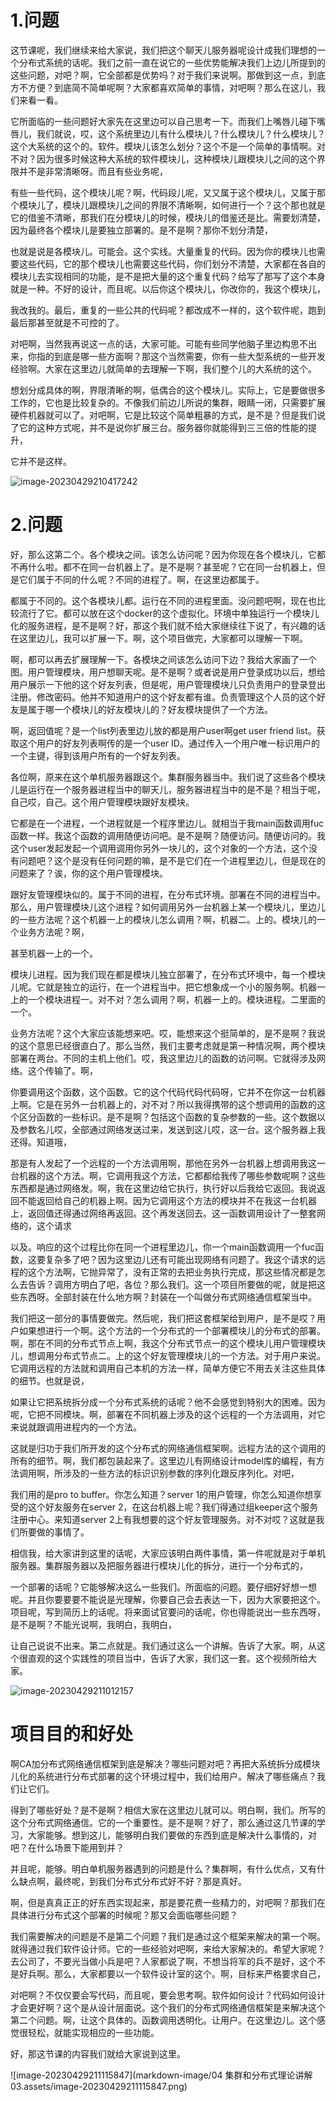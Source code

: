 # 1.问题

这节课呢，我们继续来给大家说，我们把这个聊天儿服务器呢设计成我们理想的一个分布式系统的话呢。我们之前一直在说它的一些优势能解决我们上边儿所提到的这些问题，对吧？啊，它全部都是优势吗？对于我们来说啊。那做到这一点，到底方不方便？到底简不简单呢啊？大家都喜欢简单的事情，对吧啊？那么在这儿，我们来看一看。

它所面临的一些问题好大家先在这里边可以自己思考一下。而我们上嘴唇儿碰下嘴唇儿，我们就说，哎，这个系统里边儿有什么模块儿？什么模块儿？什么模块儿？这个大系统的这个的。软件。模块儿该怎么划分？这个不是一个简单的事情啊。对不对？因为很多时候这种大系统的软件模块儿，这种模块儿跟模块儿之间的这个界限并不是非常清晰呀。而且有些业务呢，

有些一些代码，这个模块儿呢？啊，代码段儿呢，又又属于这个模块儿，又属于那个模块儿了，模块儿跟模块儿之间的界限不清晰啊，如何进行一个？这个那也就是它的借鉴不清晰，那我们在分模块儿的时候，模块儿的借鉴还是比。需要划清楚，因为最终各个模块儿是要独立部署的。是不是啊？那你不划分清楚，

也就是说是各模块儿。可能会。这个实线。大量重复的代码。因为你的模块儿也需要这些代码，它的那个模块儿也需要这些代码，你们划分不清楚，大家都在各自的模块儿去实现相同的功能，是不是把大量的这个重复代码？给写了那写了这个本身就是一种。不好的设计，而且呢。以后你这个模块儿，你改你的，我这个模块儿，

我改我的。最后，重复的一些公共的代码呢？都改成不一样的，这个软件呢，跑到最后那甚至就是不可控的了。





对吧啊，当然我再说这一点的话，大家可能。可能有些同学他脑子里边构思不出来，你指的到底是哪一些方面啊？那这个当然需要，你有一些大型系统的一些开发经验啊。大家在这里边儿就简单的去理解一下啊，我们整个儿的大系统的这个。

想划分成具体的啊，界限清晰的啊，低偶合的这个模块儿。实际上，它是要做很多工作的，它也是比较复杂的。不像我们前边儿所说的集群，眼睛一闭，只需要扩展硬件机器就可以了。对吧啊，它是比较这个简单粗暴的方式，是不是？但是我们说了它的这种方式呢，并不是说你扩展三台。服务器你就能得到三三倍的性能的提升，

它并不是这样。

![image-20230429210417242](image/image-20230429210417242.png)





# 2.问题

好，那么这第二个。各个模块之间。该怎么访问呢？因为你现在各个模块儿，它都不再什么啦。都不在同一台机器上了。是不是啊？甚至呢？它在同一台机器上，但是它们属于不同的什么呢？不同的进程了。啊，在这里边都属于。

都属于不同的。这个各模块儿都。运行在不同的进程里面。没问题吧啊，现在也比较流行了它。都可以放在这个docker的这个虚拟化。环境中单独运行一个模块儿化的服务进程，是不是啊？好，那这个我们就不给大家继续往下说了，有兴趣的话在这里边儿，我可以扩展一下。啊，这个项目做完，大家都可以理解一下啊。

啊，都可以再去扩展理解一下。各模块之间该怎么访问下边？我给大家画了一个图。用户管理模块，用户想聊天呢。是不是啊？或者说是用户登录成功以后，想给用户展示一下他的这个好友列表，但是呢，用户管理模块儿只负责用户的登录登出注册。修改密码。他并不知道用户的这个好友都有谁。负责管理这个人员的这个好友是属于哪一个模块儿的好友模块儿的？好友模块提供了一个方法。

啊，返回值呢？是一个list列表里边儿放的都是用户user啊get user friend list。获取这个用户的好友列表啊传的是一个user ID。通过传入一个用户唯一标识用户的一个主键，得到该用户所有的一个好友列表。



各位啊，原来在这个单机服务器跟这个。集群服务器当中。我们说了这些各个模块儿是运行在一个服务器进程当中的聊天儿，服务器进程当中的是不是？相当于呢，自己哎，自己。这个用户管理模块跟好友模块。

它都是在一个进程，一个进程就是一个程序里边儿。就相当于我main函数调用fuc函数一样。我这个函数的调用随便访问吧。是不是啊？随便访问。随便访问的。我这个user发起发起一个调用调用你另外一块儿的，这个对象的一个方法，这个没有问题吧？这个是没有任何问题的嘛，是不是它们在一个进程里边儿，但是现在的问题来了？诶，你的这个用户管理模块。

跟好友管理模块似的。属于不同的进程，在分布式环境。部署在不同的进程当中。那么，用户管理模块儿这个进程？如何调用另外一台机器上某一个模块儿，里边儿的一些方法呢？这个机器一上的模块儿怎么调用？啊，机器二。上的。模块儿的一个业务方法呢？啊，

甚至机器一上的一个。





模块儿进程。因为我们现在都是模块儿独立部署了，在分布式环境中，每一个模块儿呢。它就是独立的运行，在一个进程当中。把它想象成一个小的服务啊。机器一上的一个模块进程一。对不对？怎么调用？啊，机器一上的。模块进程。二里面的一个。

业务方法呢？这个大家应该能想来吧。哎，能想来这个挺简单的，是不是啊？我说的这个意思已经很直白了。那么当然，我们主要考虑就是第一种情况啊，两个模块部署在两台。不同的主机上他们。哎，我这里边儿的函数的访问啊。它就得涉及网络。这个传输了。啊，

你要调用这个函数，这个函数。它的这个代码代码代码呀，它并不在你这一台机器上啊。它是在另外一台机器上的，对不对？所以我得携带的这个想调用的函数的这个区分函数的一些标识。是不是啊？包括这个函数的复杂参数的一些。这个数据以及参数名儿哎，全部通过网络发送过来，发送到这儿哎，这一台。这个服务器上我还得。知道哦，

那是有人发起了一个远程的一个方法调用啊，那他在另外一台机器上想调用我这一台机器的这个方法。啊，它调用我这个方法，它都都给我传了哪些参数呢啊？这些东西都是通过网络发。啊，我在这里边给它执行，执行好以后我给它返回。我说返回不能返回给自己的机器上啊。因为它调用这个方法的模块并不在我这一台机器上，返回值还得通过网络再返回。这个再发送回去。这一函数调用设计了一整套网络的，这个请求



以及。响应的这个过程比你在同一个进程里边儿，你一个main函数调用一个fuc函数，这要复杂多了吧？因为这里边儿还有可能出现网络有问题了。我这个请求的远程的这个方法啊，它抛异常了，没有正常的去把业务执行完成，那这些情况都是怎么去告诉？调用方明白了吧，各位？那么我们。这一个项目所要做的呢，就是把这些东西呀。全部封装在什么地方啊？封装在一个叫做分布式网络通信框架当中。

我们把这一部分的事情要做完。然后呢，我们把这套框架给到用户，是不是哎？用户如果想进行一个啊。这个方法的一个分布式的一个部署模块儿的分布式的部署。啊，那在不同的分布式节点上啊，我这个分布式节点一的这个模块儿用户管理模块儿，想调用分布式节点二。上的这个好友管理模块儿的一个方法。对于用户来说。它调用远程的方法就和调用自己本机的方法一样，简单方便它不用去关注这些具体的细节。也就是说，

如果让它把系统拆分成一个分布式系统的话呢？他不会感觉到特别大的困难。因为呢，它把不同模块。啊，部署在不同机器上涉及的这个远程的一个方法调用，对它来说就跟调用进程内的一个方法。



这就是归功于我们所开发的这个分布式的网络通信框架啊。远程方法的这个调用的所有的细节。啊，我们都包装起来了。这里边儿有网络设计model库的编程，有方法调用啊，所涉及的一些方法的标识识别参数的序列化跟反序列化。对吧，

我们用的是pro to buffer。你怎么知道？server 1的用户管理，你怎么知道你想享受的这个好友服务在server 2，在这台机器上呢？我们得通过组keeper这个服务注册中心。来知道server 2上有我想要的这个好友管理服务。对不对哎？这就是我们所要做的事情了。







相信我，给大家讲到这里的话呢，大家应该明白两件事情，第一件呢就是对于单机服务器。集群服务器以及把服务器进行模块儿化的拆分，进行一个分布式的，

一个部署的话呢？它能够解决这么一些我们。所面临的问题。要仔细好好想一想呢。并且你要要要不能说是光理解，你要自己会去表达一下，因为大家要把这个。项目呢，写到简历上的话呢。将来面试官要问的话呢，你也得能说出一些东西呀，是不是啊？不能光说啊，我明白，我明白，

让自己说说不出来。第二点就是。我们通过这么一个讲解。告诉了大家。啊，从这个很直观的这个实践性的项目当中，告诉了大家，我们这一套。这个视频所给大家。

![image-20230429211012157](image/image-20230429211012157.png)



# 项目目的和好处

啊CA加分布式网络通信框架到底是解决？哪些问题对吧？再把大系统拆分成模块儿化的系统进行分布式部署的这个环境过程中，我们给用户。解决了哪些痛点？我们让它们。

得到了哪些好处？是不是啊？相信大家在这里边儿就可以。明白啊，我们。所写的这个分布式网络通信。它的一个重要性。是不是啊？好了，那么通过这几节课的学习，大家能够。想到这儿，能够明白我们要做的东西到底是解决什么事情的，对吧？在什么场景下能用到并？

并且呢，能够。明白单机服务器遇到的问题是什么？集群啊，有什么优点，又有什么缺点啊，最终呢，到我们分布式分布式好不好？那是真好。

啊，但是真真正正的好东西实现起来，那是要花费一些精力的，对吧啊？那我们在具体进行分布式这个部署的时候呢？那又会面临哪些问题？





我们需要解决的问题是不是第二个问题？我们是通过这个框架来解决的第一个啊。就得通过我们软件设计师。它的一些经验对吧啊，来给大家解决的。希望大家呢？去公司了，不要光当做小兵是吧？人家都说了啊，不想当将军的兵不是好，这个不是好兵啊。那么，大家都要以一个软件设计室的这个。啊，目标来严格要求自己，

对吧啊？不仅仅要会写代码，而且呢，要会思考啊。软件如何设计？代码如何设计才会更好啊？这个是从设计层面说。这个我们的分布式网络通信框架是来解决这个第二个问题。啊，让这个具体的。函数调用透明化。让用户。在这里边儿。这个感觉很轻松，就能实现相应的一些功能。

好，那这节课的内容我们就给大家说到这里。

![image-20230429211115847](markdown-image/04 集群和分布式理论讲解03.assets/image-20230429211115847.png)